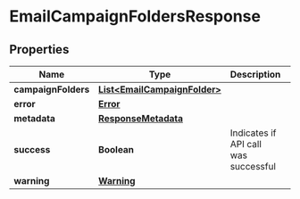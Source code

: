 

# EmailCampaignFoldersResponse


## Properties

| Name | Type | Description | Notes |
|------------ | ------------- | ------------- | -------------|
|**campaignFolders** | [**List&lt;EmailCampaignFolder&gt;**](EmailCampaignFolder.md) |  |  [optional] |
|**error** | [**Error**](Error.md) |  |  [optional] |
|**metadata** | [**ResponseMetadata**](ResponseMetadata.md) |  |  [optional] |
|**success** | **Boolean** | Indicates if API call was successful |  [optional] |
|**warning** | [**Warning**](Warning.md) |  |  [optional] |



